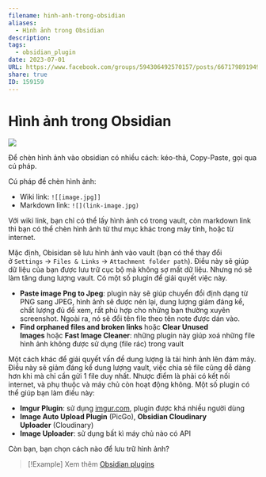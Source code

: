 ```yaml
---
filename: hinh-anh-trong-obsidian
aliases:
  - Hình ảnh trong Obsidian
description: 
tags:
  - obsidian_plugin
date: 2023-07-01
URL: https://www.facebook.com/groups/594306492570157/posts/667179891949483
share: true
ID: 159159
---
```


# Hình ảnh trong Obsidian
![](https://i.imgur.com/7WhyuWI.jpg)

Để chèn hình ảnh vào obsidian có nhiều cách: kéo-thả, Copy-Paste, gọi qua cú pháp.

Cú pháp để chèn hình ảnh:
- Wiki link: `![[image.jpg]]`
- Markdown link: `![](link-image.jpg)`

Với wiki link, bạn chỉ có thể lấy hình ảnh có trong vault, còn markdown link thì bạn có thể chèn hình ảnh từ thư mục khác trong máy tính, hoặc từ internet.

Mặc định, Obisidan sẽ lưu hình ảnh vào vault (bạn có thể thay đổi ở `Settings` → `Files & Links` → `Attachment folder path`). Điều này sẽ giúp dữ liệu của bạn được lưu trữ cục bộ mà không sợ mất dữ liệu. Nhưng nó sẽ làm tăng dung lượng vault. Có một số plugin để giải quyết việc này.

- **Paste image Png to Jpeg**: plugin này sẽ giúp chuyển đổi định dạng từ PNG sang JPEG, hình ảnh sẽ được nén lại, dung lượng giảm đáng kể, chất lượng đủ để xem, rất phù hợp cho những bạn thường xuyên screenshot. Ngoài ra, nó sẽ đổi tên file theo tên note được dán vào.
- **Find orphaned files and broken links** hoặc **Clear Unused Images** hoặc **Fast Image Cleaner**: những plugin này giúp xoá những file hình ảnh không được sử dụng (file rác) trong vault

Một cách khác để giải quyết vấn đề dung lượng là tải hình ảnh lên đám mây. Điều này sẽ giảm đáng kể dung lượng vault, việc chia sẻ file cũng dễ dàng hơn khi mà chỉ cần gửi 1 file duy nhất. Nhược điểm là phải có kết nối internet, và phụ thuộc và máy chủ còn hoạt động không. Một số plugin có thể giúp bạn làm điều này:

- **Imgur Plugin**: sử dụng [imgur.com](https://imgur.com/?fbclid=IwAR2wco-Esxms5zByZNGRnvFG7CDA7i80wiVnnFBiOo6fezEGnEwMr23eSZ0), plugin được khá nhiều người dùng
- **Image Auto Upload Plugin** (PicGo), **Obsidian Cloudinary Uploader** (Cloudinary)
- **Image Uploader**: sử dụng bất kì máy chủ nào có API

Còn bạn, bạn chọn cách nào để lưu trữ hình ảnh?


> [!Example] Xem thêm
> [Obsidian plugins](./obsidian-plugins.md)